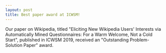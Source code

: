 ```yaml
---
layout: post
title: Best paper award at ICWSM!
---
```


Our paper on Wikipedia, titled "Eliciting New Wikipedia Users' Interests via Automatically Mined Questionnaires: For a Warm Welcome, Not a Cold Start", published in ICWSM 2019, received an "Outstanding Problem-Solution Paper" award.
